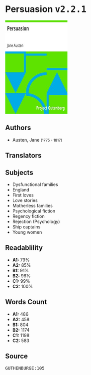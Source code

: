 # Persuasion <kbd>v2.2.1</kbd>

![](./cover.medium.jpg "")

## Authors


 - Austen, Jane <small>(1775 - 1817)</small>

## Translators



## Subjects


 - Dysfunctional families
 - England
 - First loves
 - Love stories
 - Motherless families
 - Psychological fiction
 - Regency fiction
 - Rejection (Psychology)
 - Ship captains
 - Young women

## Readablility


 - **A1:** 79%
 - **A2:** 85%
 - **B1:** 91%
 - **B2:** 96%
 - **C1:** 99%
 - **C2:** 100%

## Words Count


 - **A1:** 486
 - **A2:** 458
 - **B1:** 804
 - **B2:** 1174
 - **C1:** 1198
 - **C2:** 583

## Source


<kbd>GUTHENBURGE:105</kbd>
